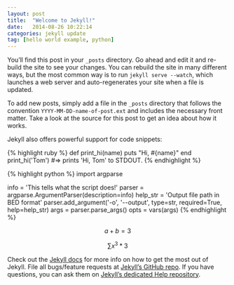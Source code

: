 ```yaml
---
layout: post
title:  "Welcome to Jekyll!"
date:   2014-08-26 10:22:14
categories: jekyll update
tag: [hello world example, python]
---
```

You’ll find this post in your `_posts` directory. Go ahead and edit it and re-build the site to see your changes. You can rebuild the site in many different ways, but the most common way is to run `jekyll serve --watch`, which launches a web server and auto-regenerates your site when a file is updated.

To add new posts, simply add a file in the `_posts` directory that follows the convention `YYYY-MM-DD-name-of-post.ext` and includes the necessary front matter. Take a look at the source for this post to get an idea about how it works.

Jekyll also offers powerful support for code snippets:

{% highlight ruby %}
def print_hi(name)
  puts "Hi, #{name}"
end
print_hi('Tom')
#=> prints 'Hi, Tom' to STDOUT.
{% endhighlight %}

{% highlight python %}
import argparse

info = 'This tells what the script does!'
parser = argparse.ArgumentParser(description=info)
help_str = 'Output file path in BED format'
parser.add_argument('-o', '--output',
                    type=str, required=True,
                    help=help_str)
args = parser.parse_args()
opts = vars(args)
{% endhighlight %}

$$ a + b = 3 $$

$$ \sum{x^3*3} $$

Check out the [Jekyll docs][jekyll] for more info on how to get the most out of Jekyll. File all bugs/feature requests at [Jekyll’s GitHub repo][jekyll-gh]. If you have questions, you can ask them on [Jekyll’s dedicated Help repository][jekyll-help].

[jekyll]:      http://jekyllrb.com
[jekyll-gh]:   https://github.com/jekyll/jekyll
[jekyll-help]: https://github.com/jekyll/jekyll-help

